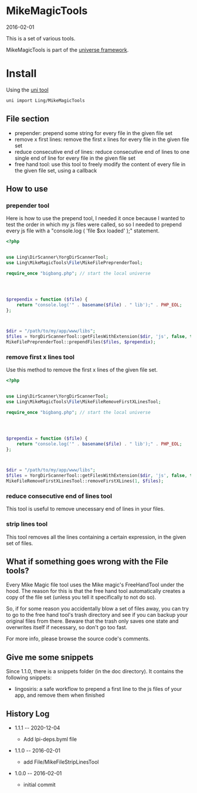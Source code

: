 MikeMagicTools
==============
2016-02-01




This is a set of various tools.



MikeMagicTools is part of the [universe framework](https://github.com/karayabin/universe-snapshot).


Install
=============


Using the [uni tool](https://github.com/lingtalfi/universe-naive-importer)
```bash
uni import Ling/MikeMagicTools
```


File section
-------------------

- prepender: prepend some string for every file in the given file set
- remove x first lines: remove the first x lines for every file in the given file set
- reduce consecutive end of lines: reduce consecutive end of lines to one single end of line for every file in the given file set
- free hand tool: use this tool to freely modify the content of every file in the given file set, using a callback




How to use
-------------



### prepender tool 

Here is how to use the prepend tool, 
I needed it once because I wanted to test the order in which my js files were called,
so so I needed to prepend every js file with a "console.log ( 'file $xx loaded' );" statement.


```php
<?php


use Ling\DirScanner\YorgDirScannerTool;
use Ling\MikeMagicTools\File\MikeFilePreprenderTool;

require_once "bigbang.php"; // start the local universe




$prependix = function ($file) {
    return "console.log('" . basename($file) . " lib');" . PHP_EOL;
};



$dir = "/path/to/my/app/www/libs";
$files = YorgDirScannerTool::getFilesWithExtension($dir, 'js', false, true);
MikeFilePreprenderTool::prependFiles($files, $prependix);


```


### remove first x lines tool 

Use this method to remove the first x lines of the given file set.


```php
<?php


use Ling\DirScanner\YorgDirScannerTool;
use Ling\MikeMagicTools\File\MikeFileRemoveFirstXLinesTool;

require_once "bigbang.php"; // start the local universe




$prependix = function ($file) {
    return "console.log('" . basename($file) . " lib');" . PHP_EOL;
};



$dir = "/path/to/my/app/www/libs";
$files = YorgDirScannerTool::getFilesWithExtension($dir, 'js', false, true);
MikeFileRemoveFirstXLinesTool::removeFirstXLines(1, $files);


```


### reduce consecutive end of lines tool 
 
This tool is useful to remove unecessary end of lines in your files.


### strip lines tool
 
This tool removes all the lines containing a certain expression, in the given set of files.

 
 



What if something goes wrong with the File tools?
-------------------------------------

Every Mike Magic file tool uses the Mike magic's FreeHandTool under the hood.
The reason for this is that the free hand tool automatically creates a copy of the file set (unless
you tell it specifically to not do so).

So, if for some reason you accidentally blow a set of files away, you can try to go to the 
free hand tool's trash directory and see if you can backup your original files from there.
Beware that the trash only saves one state and overwrites itself if necessary, so don't go too fast.

For more info, please browse the source code's comments.



Give me some snippets
-----------------

Since 1.1.0, there is a snippets folder (in the doc directory).
It contains the following snippets:

- lingosiris: a safe workflow to prepend a first line to the js files of your app, and remove them when finished




History Log
------------------

- 1.1.1 -- 2020-12-04

    - Add lpi-deps.byml file

- 1.1.0 -- 2016-02-01

    - add File/MikeFileStripLinesTool
    
- 1.0.0 -- 2016-02-01

    - initial commit
    
    